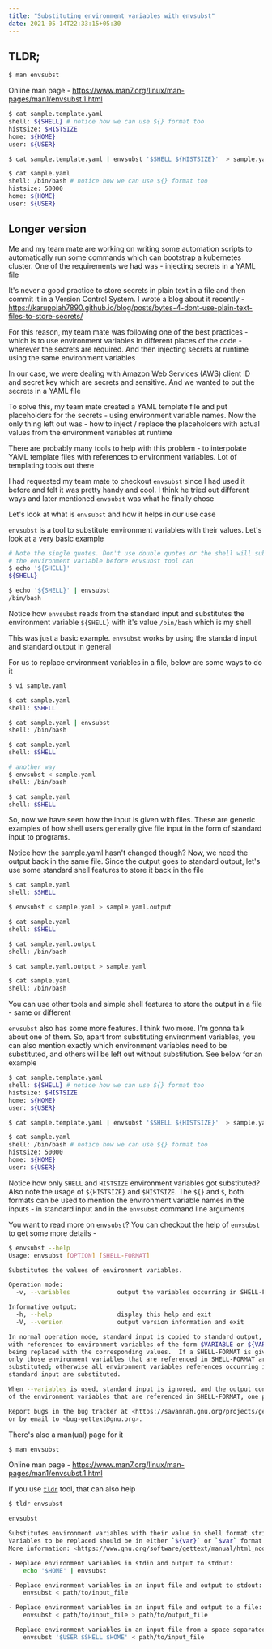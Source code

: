 ```yaml
---
title: "Substituting environment variables with envsubst"
date: 2021-05-14T22:33:15+05:30
---
```


## TLDR;

```bash
$ man envsubst
```

Online man page - https://www.man7.org/linux/man-pages/man1/envsubst.1.html

```bash
$ cat sample.template.yaml 
shell: ${SHELL} # notice how we can use ${} format too
histsize: $HISTSIZE
home: ${HOME}
user: ${USER}

$ cat sample.template.yaml | envsubst '$SHELL ${HISTSIZE}'  > sample.yaml

$ cat sample.yaml 
shell: /bin/bash # notice how we can use ${} format too
histsize: 50000
home: ${HOME}
user: ${USER}
```

## Longer version

Me and my team mate are working on writing some automation scripts to automatically run some commands which can bootstrap a kubernetes cluster. One of the requirements we had was - injecting secrets in a YAML file

It's never a good practice to store secrets in plain text in a file and then commit it in a Version Control System. I wrote a blog about it recently - https://karuppiah7890.github.io/blog/posts/bytes-4-dont-use-plain-text-files-to-store-secrets/

For this reason, my team mate was following one of the best practices - which is to use environment variables in different places of the code - wherever the secrets are required. And then injecting secrets at runtime using the same environment variables

In our case, we were dealing with Amazon Web Services (AWS) client ID and secret key which are secrets and sensitive. And we wanted to put the secrets in a YAML file

To solve this, my team mate created a YAML template file and put placeholders for the secrets - using environment variable names. Now the only thing left out was - how to inject / replace the placeholders with actual values from the environment variables at runtime

There are probably many tools to help with this problem - to interpolate YAML template files with references to environment variables. Lot of templating tools out there

I had requested my team mate to checkout `envsubst` since I had used it before and felt it was pretty handy and cool. I think he tried out different ways and later mentioned `envsubst` was what he finally chose

Let's look at what is `envsubst` and how it helps in our use case

`envsubst` is a tool to substitute environment variables with their values. Let's look at a very basic example

```bash
# Note the single quotes. Don't use double quotes or the shell will substitute
# the environment variable before envsubst tool can
$ echo '${SHELL}'
${SHELL}

$ echo '${SHELL}' | envsubst 
/bin/bash
```

Notice how `envsubst` reads from the standard input and substitutes the environment variable `${SHELL}` with it's value `/bin/bash` which is my shell

This was just a basic example. `envsubst` works by using the standard input and standard output in general

For us to replace environment variables in a file, below are some ways to do it

```bash
$ vi sample.yaml

$ cat sample.yaml
shell: $SHELL

$ cat sample.yaml | envsubst 
shell: /bin/bash

$ cat sample.yaml 
shell: $SHELL

# another way
$ envsubst < sample.yaml 
shell: /bin/bash

$ cat sample.yaml 
shell: $SHELL
```

So, now we have seen how the input is given with files. These are generic examples of how shell users generally give file input in the form of standard input to programs.

Notice how the sample.yaml hasn't changed though? Now, we need the output back in the same file. Since the output goes to standard output, let's use some standard shell features to store it back in the file

```bash
$ cat sample.yaml 
shell: $SHELL

$ envsubst < sample.yaml > sample.yaml.output

$ cat sample.yaml 
shell: $SHELL

$ cat sample.yaml.output 
shell: /bin/bash

$ cat sample.yaml.output > sample.yaml

$ cat sample.yaml
shell: /bin/bash
```

You can use other tools and simple shell features to store the output in a file - same or different

`envsubst` also has some more features. I think two more. I'm gonna talk about one of them. So, apart from substituting environment variables, you can also mention exactly which environment variables need to be substituted, and others will be left out without substitution. See below for an example

```bash
$ cat sample.template.yaml 
shell: ${SHELL} # notice how we can use ${} format too
histsize: $HISTSIZE
home: ${HOME}
user: ${USER}

$ cat sample.template.yaml | envsubst '$SHELL ${HISTSIZE}'  > sample.yaml

$ cat sample.yaml 
shell: /bin/bash # notice how we can use ${} format too
histsize: 50000
home: ${HOME}
user: ${USER}
```

Notice how only `SHELL` and `HISTSIZE` environment variables got substituted? Also note the usage of `${HISTSIZE}` and `$HISTSIZE`. The `${}` and `$`, both formats can be used to mention the environment variable names in the inputs - in standard input and in the `envsubst` command line arguments

You want to read more on `envsubst`? You can checkout the help of `envsubst` to get some more details -

```bash
$ envsubst --help
Usage: envsubst [OPTION] [SHELL-FORMAT]

Substitutes the values of environment variables.

Operation mode:
  -v, --variables             output the variables occurring in SHELL-FORMAT

Informative output:
  -h, --help                  display this help and exit
  -V, --version               output version information and exit

In normal operation mode, standard input is copied to standard output,
with references to environment variables of the form $VARIABLE or ${VARIABLE}
being replaced with the corresponding values.  If a SHELL-FORMAT is given,
only those environment variables that are referenced in SHELL-FORMAT are
substituted; otherwise all environment variables references occurring in
standard input are substituted.

When --variables is used, standard input is ignored, and the output consists
of the environment variables that are referenced in SHELL-FORMAT, one per line.

Report bugs in the bug tracker at <https://savannah.gnu.org/projects/gettext>
or by email to <bug-gettext@gnu.org>.
```

There's also a man(ual) page for it

```bash
$ man envsubst
```

Online man page - https://www.man7.org/linux/man-pages/man1/envsubst.1.html

If you use [`tldr`](https://tldr.sh/) tool, that can also help

```bash
$ tldr envsubst

envsubst

Substitutes environment variables with their value in shell format strings.
Variables to be replaced should be in either `${var}` or `$var` format.
More information: <https://www.gnu.org/software/gettext/manual/html_node/envsubst-Invocation.html>.

- Replace environment variables in stdin and output to stdout:
    echo '$HOME' | envsubst

- Replace environment variables in an input file and output to stdout:
    envsubst < path/to/input_file

- Replace environment variables in an input file and output to a file:
    envsubst < path/to/input_file > path/to/output_file

- Replace environment variables in an input file from a space-separated list:
    envsubst '$USER $SHELL $HOME' < path/to/input_file
```
